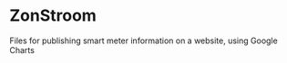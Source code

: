 ZonStroom
=========

Files for publishing smart meter information on a website, using Google Charts
